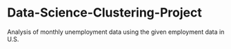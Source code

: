 # Data-Science-Clustering-Project
Analysis of monthly unemployment data using the given employment data in U.S.
